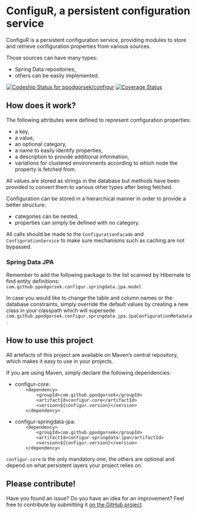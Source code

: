 # ConfiguR, a persistent configuration service

ConfiguR is a persistent configuration service, providing modules to store and retrieve configuration properties from various sources.

Those sources can have many types:
* Spring Data repositories,
* others can be easily implemented.

[![Codeship Status for ppodgorsek/configur](https://app.codeship.com/projects/0c73e7d0-77cb-0137-13fa-726db4a00d18/status?branch=master)](https://app.codeship.com/projects/350108)
[![Coverage Status](https://coveralls.io/repos/github/ppodgorsek/configur/badge.svg?branch=master)](https://coveralls.io/github/ppodgorsek/configur?branch=master)

## How does it work?

The following attributes were defined to represent configuration properties:
* a key,
* a value,
* an optional category,
* a name to easily identify properties,
* a description to provide additional information,
* variations for clustered environments according to which node the property is fetched from.

All values are stored as strings in the database but methods have been provided to convert them to various other types after being fetched.

Configuration can be stored in a hierarchical manner in order to provide a better structure:
* categories can be nested,
* properties can simply be defined with no category.

All calls should be made to the `ConfigurationFacade` and `ConfigurationService` to make sure mechanisms such as caching are not bypassed.

### Spring Data JPA

Remember to add the following package to the list scanned by Hibernate to find entity definitions: `com.github.ppodgorsek.configur.springdata.jpa.model`

In case you would like to change the table and column names or the database constraints, simply override the default values by creating a new class in your classpath which will supersede `com.github.ppodgorsek.configur.springdata.jpa.JpaConfigurationMetadata`.

## How to use this project

All artefacts of this project are available on Maven’s central repository, which makes it easy to use in your projects.

If you are using Maven, simply declare the following dependencies:
* configur-core:  
`    <dependency>`  
`        <groupId>com.github.ppodgorsek</groupId>`  
`        <artifactId>configur-core</artifactId>`  
`        <version>${configur.version}</version>`  
`    </dependency>`

* configur-springdata-jpa:  
`    <dependency>`  
`        <groupId>com.github.ppodgorsek</groupId>`  
`        <artifactId>configur-springdata-jpa</artifactId>`  
`        <version>${configur.version}</version>`  
`    </dependency>`

`configur-core` is the only mandatory one, the others are optional and depend on what persistent layers your project relies on.

## Please contribute!

Have you found an issue? Do you have an idea for an improvement? Feel free to contribute by submitting it [on the GitHub project](https://github.com/ppodgorsek/configur/issues).
